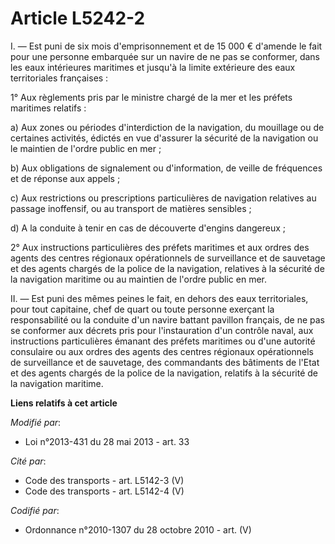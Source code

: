 # Article L5242-2

I. ― Est puni de six mois d'emprisonnement et de 15 000 € d'amende le fait pour une personne embarquée sur un navire de ne
pas se conformer, dans les eaux intérieures maritimes et jusqu'à la limite extérieure des eaux territoriales françaises : 

1° Aux règlements pris par le ministre chargé de la mer et les préfets maritimes relatifs : 

a) Aux zones ou périodes d'interdiction de la navigation, du mouillage ou de certaines activités, édictés en vue d'assurer la
sécurité de la navigation ou le maintien de l'ordre public en mer ; 

b) Aux obligations de signalement ou d'information, de veille de fréquences et de réponse aux appels ; 

c) Aux restrictions ou prescriptions particulières de navigation relatives au passage inoffensif, ou au transport de matières
sensibles ; 

d) A la conduite à tenir en cas de découverte d'engins dangereux ; 

2° Aux instructions particulières des préfets maritimes et aux ordres des agents des centres régionaux opérationnels de
surveillance et de sauvetage et des agents chargés de la police de la navigation, relatives à la sécurité de la navigation
maritime ou au maintien de l'ordre public en mer. 

II. ― Est puni des mêmes peines le fait, en dehors des eaux territoriales, pour tout capitaine, chef de quart ou toute
personne exerçant la responsabilité ou la conduite d'un navire battant pavillon français, de ne pas se conformer aux décrets
pris pour l'instauration d'un contrôle naval, aux instructions particulières émanant des préfets maritimes ou d'une autorité
consulaire ou aux ordres des agents des centres régionaux opérationnels de surveillance et de sauvetage, des commandants des
bâtiments de l'Etat et des agents chargés de la police de la navigation, relatifs à la sécurité de la navigation maritime.

**Liens relatifs à cet article**

_Modifié par_:

  - Loi n°2013-431 du 28 mai 2013 - art. 33

_Cité par_:

  - Code des transports - art. L5142-3 (V)
  - Code des transports - art. L5142-4 (V)

_Codifié par_:

  - Ordonnance n°2010-1307 du 28 octobre 2010 - art. (V)
